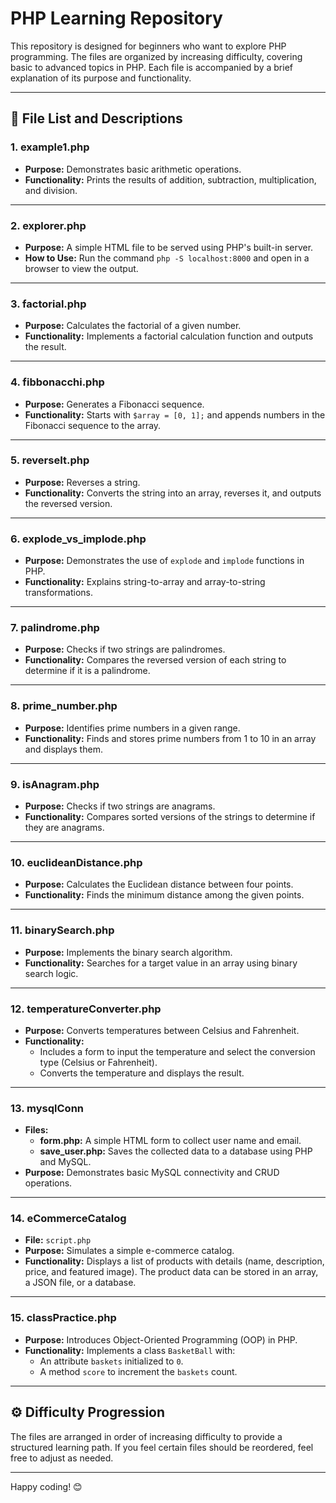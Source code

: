 # PHP Learning Repository

This repository is designed for beginners who want to explore PHP programming. The files are organized by increasing difficulty, covering basic to advanced topics in PHP. Each file is accompanied by a brief explanation of its purpose and functionality.

---

## 📂 File List and Descriptions

### 1. **example1.php**
   - **Purpose:** Demonstrates basic arithmetic operations.
   - **Functionality:** Prints the results of addition, subtraction, multiplication, and division.

---

### 2. **explorer.php**
   - **Purpose:** A simple HTML file to be served using PHP's built-in server.
   - **How to Use:** Run the command `php -S localhost:8000` and open in a browser to view the output.

---

### 3. **factorial.php**
   - **Purpose:** Calculates the factorial of a given number.
   - **Functionality:** Implements a factorial calculation function and outputs the result.

---

### 4. **fibbonacchi.php**
   - **Purpose:** Generates a Fibonacci sequence.
   - **Functionality:** Starts with `$array = [0, 1];` and appends numbers in the Fibonacci sequence to the array.

---

### 5. **reverseIt.php**
   - **Purpose:** Reverses a string.
   - **Functionality:** Converts the string into an array, reverses it, and outputs the reversed version.

---

### 6. **explode_vs_implode.php**
   - **Purpose:** Demonstrates the use of `explode` and `implode` functions in PHP.
   - **Functionality:** Explains string-to-array and array-to-string transformations.

---

### 7. **palindrome.php**
   - **Purpose:** Checks if two strings are palindromes.
   - **Functionality:** Compares the reversed version of each string to determine if it is a palindrome.

---

### 8. **prime_number.php**
   - **Purpose:** Identifies prime numbers in a given range.
   - **Functionality:** Finds and stores prime numbers from 1 to 10 in an array and displays them.

---

### 9. **isAnagram.php**
   - **Purpose:** Checks if two strings are anagrams.
   - **Functionality:** Compares sorted versions of the strings to determine if they are anagrams.

---

### 10. **euclideanDistance.php**
   - **Purpose:** Calculates the Euclidean distance between four points.
   - **Functionality:** Finds the minimum distance among the given points.

---

### 11. **binarySearch.php**
   - **Purpose:** Implements the binary search algorithm.
   - **Functionality:** Searches for a target value in an array using binary search logic.

---

### 12. **temperatureConverter.php**
   - **Purpose:** Converts temperatures between Celsius and Fahrenheit.
   - **Functionality:** 
     - Includes a form to input the temperature and select the conversion type (Celsius or Fahrenheit).
     - Converts the temperature and displays the result.

---

### 13. **mysqlConn**
   - **Files:**
     - **form.php:** A simple HTML form to collect user name and email.
     - **save_user.php:** Saves the collected data to a database using PHP and MySQL.
   - **Purpose:** Demonstrates basic MySQL connectivity and CRUD operations.

---

### 14. **eCommerceCatalog**
   - **File:** `script.php`
   - **Purpose:** Simulates a simple e-commerce catalog.
   - **Functionality:** Displays a list of products with details (name, description, price, and featured image). The product data can be stored in an array, a JSON file, or a database.

---

### 15. **classPractice.php**
   - **Purpose:** Introduces Object-Oriented Programming (OOP) in PHP.
   - **Functionality:** Implements a class `BasketBall` with:
     - An attribute `baskets` initialized to `0`.
     - A method `score` to increment the `baskets` count.

---

## ⚙️ Difficulty Progression
The files are arranged in order of increasing difficulty to provide a structured learning path. If you feel certain files should be reordered, feel free to adjust as needed.

---

Happy coding! 😊
